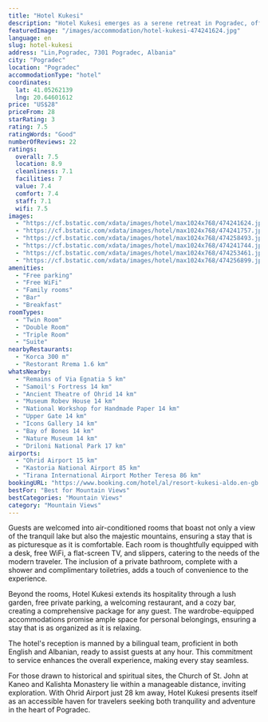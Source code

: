 ```yaml
---
title: "Hotel Kukesi"
description: "Hotel Kukesi emerges as a serene retreat in Pogradec, offering guests a harmonious blend of comfort and natural beauty."
featuredImage: "/images/accommodation/hotel-kukesi-474241624.jpg"
language: en
slug: hotel-kukesi
address: "Lin,Pogradec, 7301 Pogradec, Albania"
city: "Pogradec"
location: "Pogradec"
accommodationType: "hotel"
coordinates:
  lat: 41.05262139
  lng: 20.64601612
price: "US$28"
priceFrom: 28
starRating: 3
rating: 7.5
ratingWords: "Good"
numberOfReviews: 22
ratings:
  overall: 7.5
  location: 8.9
  cleanliness: 7.1
  facilities: 7
  value: 7.4
  comfort: 7.4
  staff: 7.1
  wifi: 7.5
images:
  - "https://cf.bstatic.com/xdata/images/hotel/max1024x768/474241624.jpg?k=4ec376279d88e0a2f59d27156e475631467e62ab326081ebec71183c83091deb&o=&hp=1"
  - "https://cf.bstatic.com/xdata/images/hotel/max1024x768/474241757.jpg?k=d1bc55fd92ed4e9a03eea6c73fd5ace643ff4000cb96da6af23295d0d0080c4e&o=&hp=1"
  - "https://cf.bstatic.com/xdata/images/hotel/max1024x768/474258493.jpg?k=1c76c4365461c1b06666e8254b9127a726d33c9da362b08ea236e0740420bbba&o=&hp=1"
  - "https://cf.bstatic.com/xdata/images/hotel/max1024x768/474241744.jpg?k=f25e1b970c39155c3aae02e1713de1ee35eea0b124fc29694fe6581d86bdd5da&o=&hp=1"
  - "https://cf.bstatic.com/xdata/images/hotel/max1024x768/474253461.jpg?k=6f145754acec1d390a882b5724e2c04282c05312d0eb4c4f3b0af6eb13b40198&o=&hp=1"
  - "https://cf.bstatic.com/xdata/images/hotel/max1024x768/474256899.jpg?k=954bd86d9c9f670c0c6bad2e326ab8f0ab9bb919531212082712b3225fe918be&o=&hp=1"
amenities:
  - "Free parking"
  - "Free WiFi"
  - "Family rooms"
  - "Bar"
  - "Breakfast"
roomTypes:
  - "Twin Room"
  - "Double Room"
  - "Triple Room"
  - "Suite"
nearbyRestaurants:
  - "Korca 300 m"
  - "Restorant Rrema 1.6 km"
whatsNearby:
  - "Remains of Via Egnatia 5 km"
  - "Samoil's Fortress 14 km"
  - "Ancient Theatre of Ohrid 14 km"
  - "Museum Robev House 14 km"
  - "National Workshop for Handmade Paper 14 km"
  - "Upper Gate 14 km"
  - "Icons Gallery 14 km"
  - "Bay of Bones 14 km"
  - "Nature Museum 14 km"
  - "Driloni National Park 17 km"
airports:
  - "Ohrid Airport 15 km"
  - "Kastoria National Airport 85 km"
  - "Tirana International Airport Mother Teresa 86 km"
bookingURL: "https://www.booking.com/hotel/al/resort-kukesi-aldo.en-gb.html?aid=8035640"
bestFor: "Best for Mountain Views"
bestCategories: "Mountain Views"
category: "Mountain Views"
---
```


Guests are welcomed into air-conditioned rooms that boast not only a view of the tranquil lake but also the majestic mountains, ensuring a stay that is as picturesque as it is comfortable. Each room is thoughtfully equipped with a desk, free WiFi, a flat-screen TV, and slippers, catering to the needs of the modern traveler. The inclusion of a private bathroom, complete with a shower and complimentary toiletries, adds a touch of convenience to the experience.

Beyond the rooms, Hotel Kukesi extends its hospitality through a lush garden, free private parking, a welcoming restaurant, and a cozy bar, creating a comprehensive package for any guest. The wardrobe-equipped accommodations promise ample space for personal belongings, ensuring a stay that is as organized as it is relaxing.

The hotel's reception is manned by a bilingual team, proficient in both English and Albanian, ready to assist guests at any hour. This commitment to service enhances the overall experience, making every stay seamless.

For those drawn to historical and spiritual sites, the Church of St. John at Kaneo and Kalishta Monastery lie within a manageable distance, inviting exploration. With Ohrid Airport just 28 km away, Hotel Kukesi presents itself as an accessible haven for travelers seeking both tranquility and adventure in the heart of Pogradec.